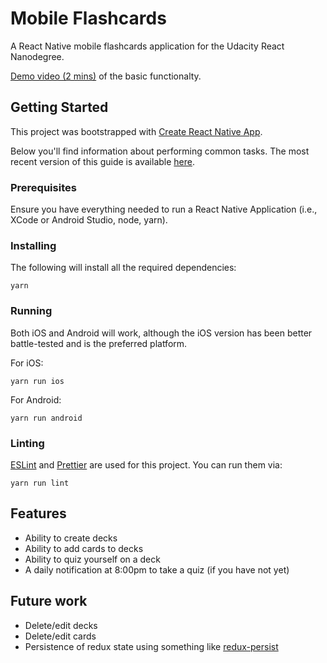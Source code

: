 
# Mobile Flashcards

A React Native mobile flashcards application for the Udacity React Nanodegree.

[Demo video (2 mins)](https://monosnap.com/file/2oMsYNz8eTNrHKh65ekB2hWScIkaej) of the basic functionalty.

## Getting Started

This project was bootstrapped with [Create React Native App](https://github.com/react-community/create-react-native-app).

Below you'll find information about performing common tasks. The most recent version of this guide is available [here](https://github.com/react-community/create-react-native-app/blob/master/react-native-scripts/template/README.md).

### Prerequisites

Ensure you have everything needed to run a React Native Application (i.e., XCode or Android Studio, node, yarn).

### Installing

The following will install all the required dependencies:

```
yarn
```

### Running

Both iOS and Android will work, although the iOS version has been better battle-tested and is the preferred platform.

For iOS:

```
yarn run ios
```

For Android:

```
yarn run android
```

### Linting

[ESLint](https://github.com/eslint/eslint) and [Prettier](https://github.com/prettier/prettier) are used for this project. You can run them via:

```
yarn run lint
```

## Features

- Ability to create decks
- Ability to add cards to decks
- Ability to quiz yourself on a deck
- A daily notification at 8:00pm to take a quiz (if you have not yet)

## Future work

- Delete/edit decks
- Delete/edit cards
- Persistence of redux state using something like [redux-persist](https://github.com/rt2zz/redux-persist)
